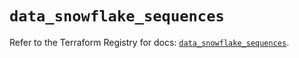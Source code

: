 # `data_snowflake_sequences`

Refer to the Terraform Registry for docs: [`data_snowflake_sequences`](https://registry.terraform.io/providers/snowflake-labs/snowflake/0.84.1/docs/data-sources/sequences).
